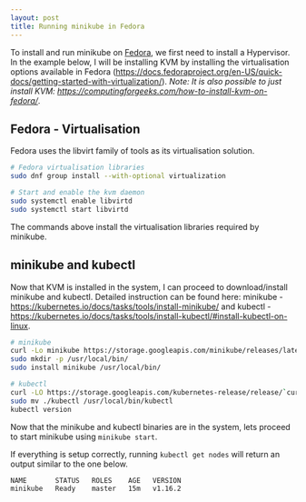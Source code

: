 ```yaml
---
layout: post
title: Running minikube in Fedora
---
```


To install and run minikube on [Fedora](https://getfedora.org/en/workstation/), we first need to install a Hypervisor. In the example below, I will be installing KVM by installing the virtualisation options available in Fedora (https://docs.fedoraproject.org/en-US/quick-docs/getting-started-with-virtualization/). *Note: It is also possible to just install KVM: https://computingforgeeks.com/how-to-install-kvm-on-fedora/*.

## Fedora - Virtualisation

Fedora uses the libvirt family of tools as its virtualisation solution.

```bash
# Fedora virtualisation libraries
sudo dnf group install --with-optional virtualization

# Start and enable the kvm daemon
sudo systemctl enable libvirtd
sudo systemctl start libvirtd
```

The commands above install the virtualisation libraries required by minikube.

## minikube and kubectl

Now that KVM is installed in the system, I can proceed to download/install minikube and kubectl. Detailed instruction can be found here: minikube - https://kubernetes.io/docs/tasks/tools/install-minikube/ and kubectl - https://kubernetes.io/docs/tasks/tools/install-kubectl/#install-kubectl-on-linux.

```bash
# minikube
curl -Lo minikube https://storage.googleapis.com/minikube/releases/latest/minikube-linux-amd64   && chmod +x minikube
sudo mkdir -p /usr/local/bin/
sudo install minikube /usr/local/bin/

# kubectl
curl -LO https://storage.googleapis.com/kubernetes-release/release/`curl -s https://storage.googleapis.com/kubernetes-release/release/stable.txt`/bin/linux/amd64/kubectl   && chmod +x ./kubectl
sudo mv ./kubectl /usr/local/bin/kubectl
kubectl version
```

Now that the minikube and kubectl binaries are in the system, lets proceed to start minikube using `minikube start`.

If everything is setup correctly, running `kubectl get nodes` will return an output similar to the one below.

```bash
NAME       STATUS   ROLES    AGE   VERSION
minikube   Ready    master   15m   v1.16.2
```
